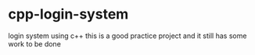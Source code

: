 # cpp-login-system
login system using c++
this is a good practice project and it still has some work to be done
